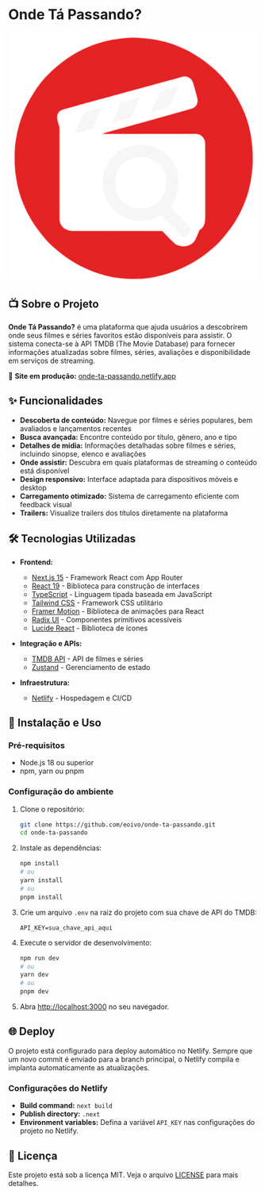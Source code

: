 # Onde Tá Passando?

![Onde Tá Passando Logo](public/images/logo.png)

## 📺 Sobre o Projeto

**Onde Tá Passando?** é uma plataforma que ajuda usuários a descobrirem onde seus filmes e séries favoritos estão disponíveis para assistir. O sistema conecta-se à API TMDB (The Movie Database) para fornecer informações atualizadas sobre filmes, séries, avaliações e disponibilidade em serviços de streaming.

🔗 **Site em produção:** [onde-ta-passando.netlify.app](https://onde-ta-passando.netlify.app/)

## ✨ Funcionalidades

- **Descoberta de conteúdo:** Navegue por filmes e séries populares, bem avaliados e lançamentos recentes
- **Busca avançada:** Encontre conteúdo por título, gênero, ano e tipo
- **Detalhes de mídia:** Informações detalhadas sobre filmes e séries, incluindo sinopse, elenco e avaliações
- **Onde assistir:** Descubra em quais plataformas de streaming o conteúdo está disponível
- **Design responsivo:** Interface adaptada para dispositivos móveis e desktop
- **Carregamento otimizado:** Sistema de carregamento eficiente com feedback visual
- **Trailers:** Visualize trailers dos títulos diretamente na plataforma

## 🛠️ Tecnologias Utilizadas

- **Frontend:**

  - [Next.js 15](https://nextjs.org/) - Framework React com App Router
  - [React 19](https://react.dev/) - Biblioteca para construção de interfaces
  - [TypeScript](https://www.typescriptlang.org/) - Linguagem tipada baseada em JavaScript
  - [Tailwind CSS](https://tailwindcss.com/) - Framework CSS utilitário
  - [Framer Motion](https://www.framer.com/motion/) - Biblioteca de animações para React
  - [Radix UI](https://www.radix-ui.com/) - Componentes primitivos acessíveis
  - [Lucide React](https://lucide.dev/icons/) - Biblioteca de ícones

- **Integração e APIs:**

  - [TMDB API](https://www.themoviedb.org/documentation/api) - API de filmes e séries
  - [Zustand](https://github.com/pmndrs/zustand) - Gerenciamento de estado

- **Infraestrutura:**
  - [Netlify](https://www.netlify.com/) - Hospedagem e CI/CD

## 🚀 Instalação e Uso

### Pré-requisitos

- Node.js 18 ou superior
- npm, yarn ou pnpm

### Configuração do ambiente

1. Clone o repositório:

   ```bash
   git clone https://github.com/eoivo/onde-ta-passando.git
   cd onde-ta-passando
   ```

2. Instale as dependências:

   ```bash
   npm install
   # ou
   yarn install
   # ou
   pnpm install
   ```

3. Crie um arquivo `.env` na raiz do projeto com sua chave de API do TMDB:

   ```
   API_KEY=sua_chave_api_aqui
   ```

4. Execute o servidor de desenvolvimento:

   ```bash
   npm run dev
   # ou
   yarn dev
   # ou
   pnpm dev
   ```

5. Abra [http://localhost:3000](http://localhost:3000) no seu navegador.

## 🌐 Deploy

O projeto está configurado para deploy automático no Netlify. Sempre que um novo commit é enviado para a branch principal, o Netlify compila e implanta automaticamente as atualizações.

### Configurações do Netlify

- **Build command:** `next build`
- **Publish directory:** `.next`
- **Environment variables:** Defina a variável `API_KEY` nas configurações do projeto no Netlify.

## 📝 Licença

Este projeto está sob a licença MIT. Veja o arquivo [LICENSE](LICENSE) para mais detalhes.